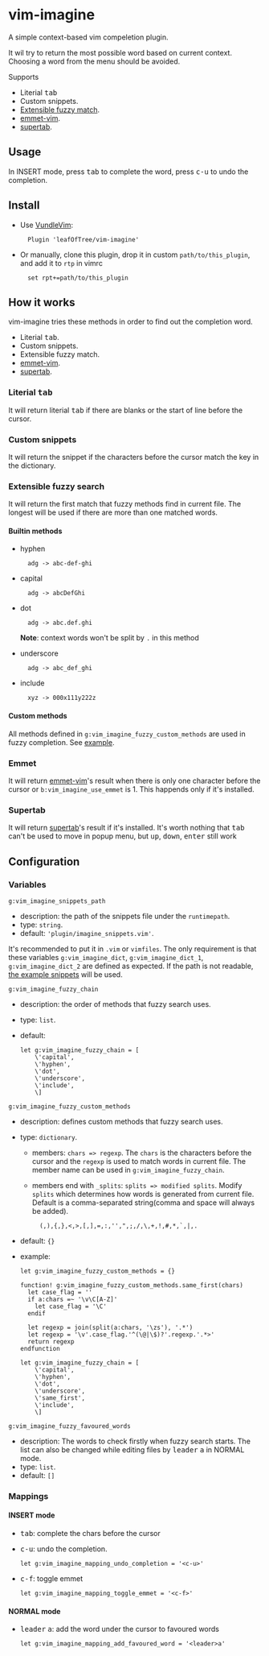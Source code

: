 # vim-imagine

A simple context-based vim compeletion plugin. 

It wil try to return the most possible word based on current context. Choosing a word from the menu should be avoided.

Supports

- Literial <kbd>tab</kbd>
- Custom snippets.
- [Extensible fuzzy match](#fuzzy_match).
- [emmet-vim][0].
- [supertab][1].

## Usage

In INSERT mode, press <kbd>tab</kbd> to complete the word, press <kbd>c-u</kbd> to undo the completion.

## Install

- Use [VundleVim](https://github.com/VundleVim/Vundle.vim): 

        Plugin 'leafOfTree/vim-imagine'

- Or manually, clone this plugin, drop it in custom `path/to/this_plugin`, and add it to `rtp` in vimrc

        set rpt+=path/to/this_plugin

## How it works

vim-imagine tries these methods in order to find out the completion word.

- Literial <kbd>tab</kbd>.
- Custom snippets.
- Extensible fuzzy match.
- [emmet-vim][0].
- [supertab][1].

### Literial <kbd>tab</kbd>

It will return literial <kbd>tab</kbd> if there are blanks or the start of line before the cursor.

### Custom snippets

It will return the snippet if the characters before the cursor match the key in the dictionary.

### Extensible fuzzy search <a name="fuzzy_match"></a>

It will return the first match that fuzzy methods find in current file. The longest will be used if there are more than one matched words.

#### Builtin methods

- hyphen

        adg -> abc-def-ghi

- capital

        adg -> abcDefGhi

- dot

        adg -> abc.def.ghi

    **Note**: context words won't be split by `.` in this method
    
- underscore

        adg -> abc_def_ghi

- include

        xyz -> 000x111y222z


#### Custom methods 

All methods defined in `g:vim_imagine_fuzzy_custom_methods` are used in fuzzy completion. See [example](#custom_methods_eample).

### Emmet

It will return [emmet-vim][0]'s result when there is only one character before the cursor or `b:vim_imagine_use_emmet` is 1. This happends only if it's installed.

### Supertab

It will return [supertab][1]'s result if it's installed. It's worth nothing that <kbd>tab</kbd> can't be used to move in popup menu, but <kbd>up</kbd>, <kbd>down</kbd>, <kbd>enter</kbd> still work

## Configuration

### Variables

`g:vim_imagine_snippets_path`

- description: the path of the snippets file under the `runtimepath`.
- type: `string`.
- default: `'plugin/imagine_snippets.vim'`. 

It's recommended to put it in `.vim` or `vimfiles`. The only requirement is that these variables 
`g:vim_imagine_dict`,
`g:vim_imagine_dict_1`,
`g:vim_imagine_dict_2`
are defined as expected. If the path is not readable, [the example snippets](/setting/example_snippets.vim) will be used.

`g:vim_imagine_fuzzy_chain` 

- description: the order of methods that fuzzy search uses.
- type: `list`.
- default: 

    ```vim
    let g:vim_imagine_fuzzy_chain = [
        \'capital', 
        \'hyphen', 
        \'dot', 
        \'underscore', 
        \'include',
        \]
    ```

`g:vim_imagine_fuzzy_custom_methods`

- description: defines custom methods that fuzzy search uses.
- type: `dictionary`.

    - members: `chars => regexp`. The `chars` is the characters before the cursor and the `regexp` is used to match words in current file. The member name can be used in `g:vim_imagine_fuzzy_chain`.

    - members end with `_splits`: `splits => modified splits`. Modify `splits` which determines how words is generated from current file. Default is a comma-separated string(comma and space will always be added).

            (,),{,},<,>,[,],=,:,'',",;,/,\,+,!,#,*,`,|,.
        

- default: `{}`
- <a name="custom_methods_eample"></a>example: 

    ```vim
    let g:vim_imagine_fuzzy_custom_methods = {}

    function! g:vim_imagine_fuzzy_custom_methods.same_first(chars)
      let case_flag = ''
      if a:chars =~ '\v\C[A-Z]'
        let case_flag = '\C'
      endif

      let regexp = join(split(a:chars, '\zs'), '.*')
      let regexp = '\v'.case_flag.'^(\@|\$)?'.regexp.'.*>'
      return regexp
    endfunction

    let g:vim_imagine_fuzzy_chain = [
        \'capital', 
        \'hyphen', 
        \'dot', 
        \'underscore', 
        \'same_first',
        \'include',
        \]
    ```

`g:vim_imagine_fuzzy_favoured_words`

- description: The words to check firstly when fuzzy search starts. The list can also be changed while editing files by <kbd>leader</kbd> <kbd>a</kbd> in NORMAL mode.
- type: `list`.
- default: `[]`

### Mappings

#### INSERT mode

- <kbd>tab</kbd>: complete the chars before the cursor

- <kbd>c-u</kbd>: undo the completion. 

    ```vim
    let g:vim_imagine_mapping_undo_completion = '<c-u>'
    ```

- <kbd>c-f</kbd>: toggle emmet

    ```vim
    let g:vim_imagine_mapping_toggle_emmet = '<c-f>'
    ```

#### NORMAL mode

- <kbd>leader</kbd> <kbd>a</kbd>: add the word under the cursor to favoured words <a name="add_favoured_word"></a>

    ```vim
    let g:vim_imagine_mapping_add_favoured_word = '<leader>a'
    ```

[0]: https://github.com/mattn/emmet-vim
[1]: https://github.com/ervandew/supertab
